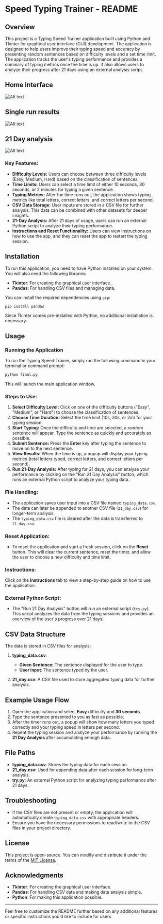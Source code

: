 # Speed Typing Trainer - README

## Overview
This project is a Typing Speed Trainer application built using Python and Tkinter for graphical user interface (GUI) development. The application is designed to help users improve their typing speed and accuracy by presenting random sentences based on difficulty levels and a set time limit. The application tracks the user's typing performance and provides a summary of typing metrics once the time is up. It also allows users to analyze their progress after 21 days using an external analysis script.

## Home interface 
![Alt text](gallary/image1.png)
## Single run results
![Alt text](gallary/image3.png)
## 21 Day analysis
![Alt text](gallary/image2.png)


### Key Features:
- **Difficulty Levels:** Users can choose between three difficulty levels (Easy, Medium, Hard) based on the classification of sentences.
- **Time Limits:** Users can select a time limit of either 10 seconds, 30 seconds, or 2 minutes for typing a given sentence.
- **Typing Metrics:** After the time runs out, the application shows typing metrics like total letters, correct letters, and correct letters per second.
- **CSV Data Storage:** User inputs are stored in a CSV file for further analysis. This data can be combined with other datasets for deeper insights.
- **21-Day Analysis:** After 21 days of usage, users can run an external Python script to analyze their typing performance.
- **Instructions and Reset Functionality:** Users can view instructions on how to use the app, and they can reset the app to restart the typing session.

## Installation
To run this application, you need to have Python installed on your system. You will also need the following libraries:
- **Tkinter**: For creating the graphical user interface.
- **Pandas**: For handling CSV files and managing data.

You can install the required dependencies using `pip`:

```bash
pip install pandas
```

Since Tkinter comes pre-installed with Python, no additional installation is necessary.

## Usage
### Running the Application
To run the Typing Speed Trainer, simply run the following command in your terminal or command prompt:

```bash
python final.py
```

This will launch the main application window.

### Steps to Use:
1. **Select Difficulty Level:** Click on one of the difficulty buttons ("Easy", "Medium", or "Hard") to choose the classification of sentences.
2. **Choose Time Duration:** Select the time limit (10s, 30s, or 2m) for your typing session.
3. **Start Typing:** Once the difficulty and time are selected, a random sentence will appear. Type the sentence as quickly and accurately as possible.
4. **Submit Sentence:** Press the **Enter** key after typing the sentence to move on to the next sentence.
5. **View Results:** When the time is up, a popup will display your typing metrics (total letters typed, correct letters, and correct letters per second).
6. **Run 21-Day Analysis:** After typing for 21 days, you can analyze your performance by clicking on the "Run 21 Day Analysis" button, which runs an external Python script to analyze your typing data.

### File Handling:
- The application saves user input into a CSV file named `typing_data.csv`.
- The data can later be appended to another CSV file (`21_day.csv`) for longer-term analysis.
- The `typing_data.csv` file is cleared after the data is transferred to `21_day.csv`.

### Reset Application:
- To reset the application and start a fresh session, click on the **Reset** button. This will clear the current sentence, reset the timer, and allow the user to choose a new difficulty and time limit.

### Instructions:
Click on the **Instructions** tab to view a step-by-step guide on how to use the application.

### External Python Script:
- The "Run 21 Day Analysis" button will run an external script (`try.py`). This script analyzes the data from the typing sessions and provides an overview of the user's progress over 21 days.

## CSV Data Structure
The data is stored in CSV files for analysis:
1. **typing_data.csv**:
    - **Given Sentence**: The sentence displayed for the user to type.
    - **User Input**: The sentence typed by the user.

2. **21_day.csv**: A CSV file used to store aggregated typing data for further analysis.

## Example Usage Flow
1. Open the application and select **Easy** difficulty and **30 seconds**.
2. Type the sentence presented to you as fast as possible.
3. After the timer runs out, a popup will show how many letters you typed correctly and your typing speed in letters per second.
4. Repeat the typing session and analyze your performance by running the **21 Day Analysis** after accumulating enough data.

## File Paths
- **typing_data.csv**: Stores the typing data for each session.
- **21_day.csv**: Used for appending data after each session for long-term analysis.
- **try.py**: An external Python script for analyzing typing performance after 21 days.

## Troubleshooting
- If the CSV files are not present or empty, the application will automatically create `typing_data.csv` with appropriate headers.
- Ensure you have the necessary permissions to read/write to the CSV files in your project directory.

## License
This project is open-source. You can modify and distribute it under the terms of the [MIT License](https://opensource.org/licenses/MIT).

## Acknowledgments
- **Tkinter**: For creating the graphical user interface.
- **Pandas**: For handling CSV data and making data analysis simple.
- **Python**: For making this application possible.

---

Feel free to customize the README further based on any additional features or specific instructions you'd like to include for users.
